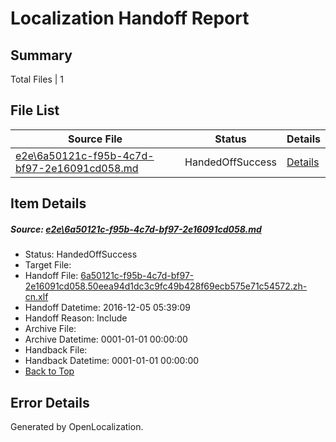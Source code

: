 # <a name='report-top'></a> Localization Handoff Report

## Summary
 Total Files | 1

## File List
 Source File | Status | Details 
 ----------- | ------ | ------- 
 [e2e\6a50121c-f95b-4c7d-bf97-2e16091cd058.md](https://github.com/OpenLocalizationTestOrg/ol-test0/blob/8512f4834f1836d4c0e3f25587ac733dad1b8cf2/e2e/6a50121c-f95b-4c7d-bf97-2e16091cd058.md) | HandedOffSuccess | [Details](#0b50ad3dc339ac51c9aa7163d19e3cc9fc2745e52)

## Item Details
##### <a name='0b50ad3dc339ac51c9aa7163d19e3cc9fc2745e52'></a> Source: [e2e\6a50121c-f95b-4c7d-bf97-2e16091cd058.md](https://github.com/OpenLocalizationTestOrg/ol-test0/blob/8512f4834f1836d4c0e3f25587ac733dad1b8cf2/e2e/6a50121c-f95b-4c7d-bf97-2e16091cd058.md)
* Status: HandedOffSuccess
* Target File: 
* Handoff File: [6a50121c-f95b-4c7d-bf97-2e16091cd058.50eea94d1dc3c9fc49b428f69ecb575e71c54572.zh-cn.xlf](https://github.com/OpenLocalizationTestOrg/ol-test0-handoff/blob/c91474840554a62329f59fe1d70e56f693901c22/ol-handoff/OpenLocalizationTestOrg/ol-test0-zhcn/shujia/ht/6a50121c-f95b-4c7d-bf97-2e16091cd058.50eea94d1dc3c9fc49b428f69ecb575e71c54572.zh-cn.xlf)
* Handoff Datetime: 2016-12-05 05:39:09
* Handoff Reason: Include
* Archive File: 
* Archive Datetime: 0001-01-01 00:00:00
* Handback File: 
* Handback Datetime: 0001-01-01 00:00:00
* [Back to Top](#report-top)


## Error Details

Generated by OpenLocalization.
